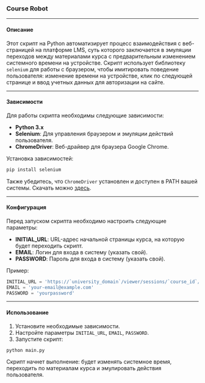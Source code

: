 ### Course Robot

---

#### Описание

Этот скрипт на Python автоматизирует процесс взаимодействия с веб-страницей на платформе LMS, суть которого заключается в эмуляции переходов между материалами курса с предварительным изменением системного времени на устройстве. Скрипт использует библиотеку `selenium` для работы с браузером, чтобы имитировать поведение пользователя: изменение времени на устройстве, клик по следующей странице и ввод учетных данных для авторизации на сайте.

---

#### Зависимости

Для работы скрипта необходимы следующие зависимости:

- **Python 3.x**
- **Selenium**: Для управления браузером и эмуляции действий пользователя.
- **ChromeDriver**: Веб-драйвер для браузера Google Chrome.

Установка зависимостей:

```bash
pip install selenium
```

Также убедитесь, что `ChromeDriver` установлен и доступен в PATH вашей системы. Скачать можно [здесь](https://sites.google.com/a/chromium.org/chromedriver/).

---

#### Конфигурация

Перед запуском скрипта необходимо настроить следующие параметры:

- **INITIAL_URL**: URL-адрес начальной страницы курса, на которую будет переходить скрипт.
- **EMAIL**: Логин для входа в систему (указать свой).
- **PASSWORD**: Пароль для входа в систему (указать свой).

Пример:

```python
INITIAL_URL = 'https://`university_domain`/viewer/sessions/`course_id`/materials/`lesson_id`'
EMAIL = 'your-email@example.com'
PASSWORD = 'yourpassword'
```

---

#### Использование

1. Установите необходимые зависимости.
2. Настройте параметры `INITIAL_URL`, `EMAIL`, `PASSWORD`.
3. Запустите скрипт:

```bash
python main.py
```

Скрипт начнет выполнение: будет изменять системное время, переходить по материалам курса и эмулировать действия пользователя.
